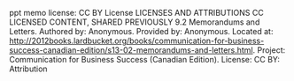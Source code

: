ppt memo license: CC BY License LICENSES AND ATTRIBUTIONS CC LICENSED CONTENT, SHARED PREVIOUSLY 9.2 Memorandums and Letters. Authored by: Anonymous. Provided by: Anonymous. Located at: http://2012books.lardbucket.org/books/communication-for-business-success-canadian-edition/s13-02-memorandums-and-letters.html. Project: Communication for Business Success (Canadian Edition). License: CC BY: Attribution